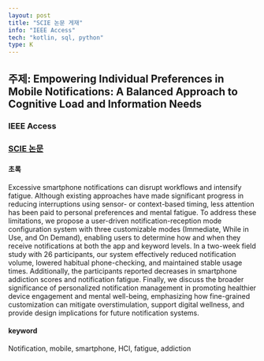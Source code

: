 ```yaml
---
layout: post
title: "SCIE 논문 게재"
info: "IEEE Access"
tech: "kotlin, sql, python"
type: K
---
```


## 주제: Empowering Individual Preferences in Mobile Notifications: A Balanced Approach to Cognitive Load and Information Needs <br/>
### IEEE Access<br/> 
### [SCIE 논문](https://ieeexplore.ieee.org/document/10916668)
#### 초록
Excessive smartphone notifications can disrupt workflows and intensify fatigue. Although existing approaches have made significant progress in reducing interruptions using sensor- or context-based timing, less attention has been paid to personal preferences and mental fatigue. To address these limitations, we propose a user-driven notification-reception mode configuration system with three customizable modes (Immediate, While in Use, and On Demand), enabling users to determine how and when they receive notifications at both the app and keyword levels. In a two-week field study with 26 participants, our system effectively reduced notification volume, lowered habitual phone-checking, and maintained stable usage times. Additionally, the participants reported decreases in smartphone addiction scores and notification fatigue. Finally, we discuss the broader significance of personalized notification management in promoting healthier device engagement and mental well-being, emphasizing how fine-grained customization can mitigate overstimulation, support digital wellness, and provide design implications for future notification systems.
#### keyword
Notification, mobile, smartphone, HCI, fatigue, addiction
<br/>
